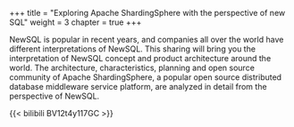 +++
title = "Exploring Apache ShardingSphere with the perspective of new SQL"
weight = 3
chapter = true
+++

NewSQL is popular in recent years, and companies all over the world have different interpretations of NewSQL. This sharing will bring you the interpretation of NewSQL concept and product architecture around the world. The architecture, characteristics, planning and open source community of Apache ShardingSphere, a popular open source distributed database middleware service platform, are analyzed in detail from the perspective of NewSQL.

{{< bilibili BV12t4y117GC >}}
